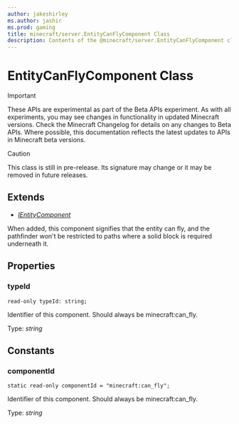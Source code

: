 ```yaml
---
author: jakeshirley
ms.author: jashir
ms.prod: gaming
title: minecraft/server.EntityCanFlyComponent Class
description: Contents of the @minecraft/server.EntityCanFlyComponent class.
---
```

# EntityCanFlyComponent Class
>[!IMPORTANT]
>These APIs are experimental as part of the Beta APIs experiment. As with all experiments, you may see changes in functionality in updated Minecraft versions. Check the Minecraft Changelog for details on any changes to Beta APIs. Where possible, this documentation reflects the latest updates to APIs in Minecraft beta versions.

> [!CAUTION]
> This class is still in pre-release.  Its signature may change or it may be removed in future releases.

## Extends
- [*IEntityComponent*](IEntityComponent.md)

When added, this component signifies that the entity can fly, and the pathfinder won't be restricted to paths where a solid block is required underneath it.

## Properties

### **typeId**
`read-only typeId: string;`

Identifier of this component. Should always be minecraft:can_fly.

Type: *string*

## Constants

### **componentId**
`static read-only componentId = "minecraft:can_fly";`

Identifier of this component. Should always be minecraft:can_fly.

Type: *string*
